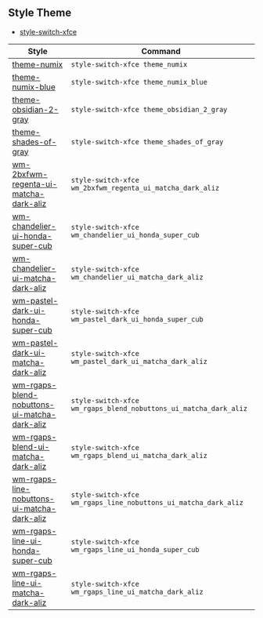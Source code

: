 
## Style Theme

* [style-switch-xfce](../style-switch-xfce)

| Style | Command |
| --- | --- |
| [theme-numix](theme-numix) | `style-switch-xfce theme_numix` |
| [theme-numix-blue](theme-numix-blue) | `style-switch-xfce theme_numix_blue` |
| [theme-obsidian-2-gray](theme-obsidian-2-gray) | `style-switch-xfce theme_obsidian_2_gray` |
| [theme-shades-of-gray](theme-shades-of-gray) | `style-switch-xfce theme_shades_of_gray` |
| [wm-2bxfwm-regenta-ui-matcha-dark-aliz](wm-2bxfwm-regenta-ui-matcha-dark-aliz) | `style-switch-xfce wm_2bxfwm_regenta_ui_matcha_dark_aliz` |
| [wm-chandelier-ui-honda-super-cub]() | `style-switch-xfce wm_chandelier_ui_honda_super_cub` |
| [wm-chandelier-ui-matcha-dark-aliz]() | `style-switch-xfce wm_chandelier_ui_matcha_dark_aliz` |
| [wm-pastel-dark-ui-honda-super-cub]() | `style-switch-xfce wm_pastel_dark_ui_honda_super_cub` |
| [wm-pastel-dark-ui-matcha-dark-aliz]() | `style-switch-xfce wm_pastel_dark_ui_matcha_dark_aliz` |
| [wm-rgaps-blend-nobuttons-ui-matcha-dark-aliz](wm-rgaps-blend-nobuttons-ui-matcha-dark-aliz) | `style-switch-xfce wm_rgaps_blend_nobuttons_ui_matcha_dark_aliz` |
| [wm-rgaps-blend-ui-matcha-dark-aliz](wm-rgaps-blend-ui-matcha-dark-aliz) | `style-switch-xfce wm_rgaps_blend_ui_matcha_dark_aliz` |
| [wm-rgaps-line-nobuttons-ui-matcha-dark-aliz](wm-rgaps-line-nobuttons-ui-matcha-dark-aliz) | `style-switch-xfce wm_rgaps_line_nobuttons_ui_matcha_dark_aliz` |
| [wm-rgaps-line-ui-honda-super-cub](wm-rgaps-line-ui-honda-super-cub) | `style-switch-xfce wm_rgaps_line_ui_honda_super_cub` |
| [wm-rgaps-line-ui-matcha-dark-aliz](wm-rgaps-line-ui-matcha-dark-aliz) | `style-switch-xfce wm_rgaps_line_ui_matcha_dark_aliz` |
